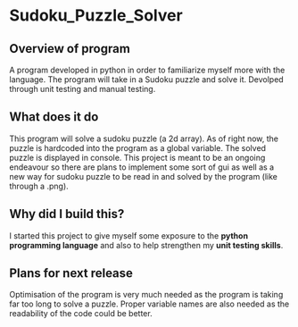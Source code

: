 # Sudoku_Puzzle_Solver


## Overview of program 

A program developed in python in order to familiarize myself more with the language. The program will take in a Sudoku puzzle and solve it. Devolped through unit testing and manual testing.

## What does it do 

This program will solve a sudoku puzzle (a 2d array). As of right now, the puzzle is hardcoded into the program as a global variable. The solved puzzle is displayed in console. This project is meant to be an ongoing endeavour so there are plans to implement some sort of gui as well as a new way for sudoku puzzle to be read in and solved by the program (like through a .png). 

## Why did I build this? 

I started this project to give myself some exposure to the **python programming language** and also to help strengthen my **unit testing skills**. 

## Plans for next release 
Optimisation of the program is very much needed as the program is taking far too long to solve a puzzle. Proper variable names are also needed as the readability of the code could be better. 

